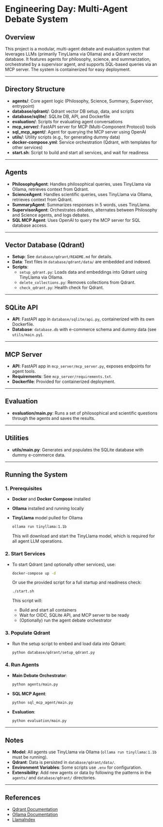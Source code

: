 # Engineering Day: Multi-Agent Debate System

## Overview

This project is a modular, multi-agent debate and evaluation system that leverages LLMs (primarily TinyLlama via Ollama) and a Qdrant vector database. It features agents for philosophy, science, and summarization, orchestrated by a supervisor agent, and supports SQL-based queries via an MCP server. The system is containerized for easy deployment.

---

## Directory Structure

- **agents/**: Core agent logic (Philosophy, Science, Summary, Supervisor, entrypoint)
- **database/qdrant/**: Qdrant vector DB setup, data, and scripts
- **database/sqlite/**: SQLite DB, API, and Dockerfile
- **evaluation/**: Scripts for evaluating agent conversations
- **mcp_server/**: FastAPI server for MCP (Multi-Component Protocol) tools
- **sql_mcp_agent/**: Agent for querying the MCP server using OpenAI
- **utils/**: Utility scripts (e.g., for generating dummy data)
- **docker-compose.yml**: Service orchestration (Qdrant, with templates for other services)
- **start.sh**: Script to build and start all services, and wait for readiness

---

## Agents

- **PhilosophyAgent**: Handles philosophical queries, uses TinyLlama via Ollama, retrieves context from Qdrant.
- **ScienceAgent**: Handles scientific queries, uses TinyLlama via Ollama, retrieves context from Qdrant.
- **SummaryAgent**: Summarizes responses in 5 words, uses TinyLlama.
- **SupervisorAgent**: Orchestrates debates, alternates between Philosophy and Science agents, and logs debates.
- **SQL MCP Agent**: Uses OpenAI to query the MCP server for SQL database access.

---

## Vector Database (Qdrant)

- **Setup**: See `database/qdrant/README.md` for details.
- **Data**: Text files in `database/qdrant/data/` are embedded and indexed.
- **Scripts**: 
  - `setup_qdrant.py`: Loads data and embeddings into Qdrant using TinyLlama via Ollama.
  - `delete_collections.py`: Removes collections from Qdrant.
  - `check_qdrant.py`: Health check for Qdrant.

---

## SQLite API

- **API**: FastAPI app in `database/sqlite/api.py`, containerized with its own Dockerfile.
- **Database**: `database.db` with e-commerce schema and dummy data (see `utils/main.py`).

---

## MCP Server

- **API**: FastAPI app in `mcp_server/mcp_server.py`, exposes endpoints for agent tools.
- **Requirements**: See `mcp_server/requirements.txt`.
- **Dockerfile**: Provided for containerized deployment.

---

## Evaluation

- **evaluation/main.py**: Runs a set of philosophical and scientific questions through the agents and saves the results.

---

## Utilities

- **utils/main.py**: Generates and populates the SQLite database with dummy e-commerce data.

---

## Running the System

### 1. Prerequisites

- **Docker** and **Docker Compose** installed
- **Ollama** installed and running locally
- **TinyLlama** model pulled for Ollama

  ```sh
  ollama run tinyllama:1.1b
  ```

  This will download and start the TinyLlama model, which is required for all agent LLM operations.

### 2. Start Services

- To start Qdrant (and optionally other services), use:

  ```sh
  docker-compose up -d
  ```

  Or use the provided script for a full startup and readiness check:

  ```sh
  ./start.sh
  ```

  This script will:
  - Build and start all containers
  - Wait for OIDC, SQLite API, and MCP server to be ready
  - (Optionally) run the agent debate orchestrator

### 3. Populate Qdrant

- Run the setup script to embed and load data into Qdrant:

  ```sh
  python database/qdrant/setup_qdrant.py
  ```

### 4. Run Agents

- **Main Debate Orchestrator**:

  ```sh
  python agents/main.py
  ```

- **SQL MCP Agent**:

  ```sh
  python sql_mcp_agent/main.py
  ```

- **Evaluation**:

  ```sh
  python evaluation/main.py
  ```

---

## Notes

- **Model**: All agents use TinyLlama via Ollama (`ollama run tinyllama:1.1b` must be running).
- **Qdrant**: Data is persisted in `database/qdrant/data/`.
- **Environment Variables**: Some scripts use `.env` for configuration.
- **Extensibility**: Add new agents or data by following the patterns in the `agents/` and `database/qdrant/` directories.

---

## References

- [Qdrant Documentation](https://qdrant.tech/documentation/)
- [Ollama Documentation](https://ollama.com/)
- [LlamaIndex](https://github.com/jerryjliu/llama_index) 